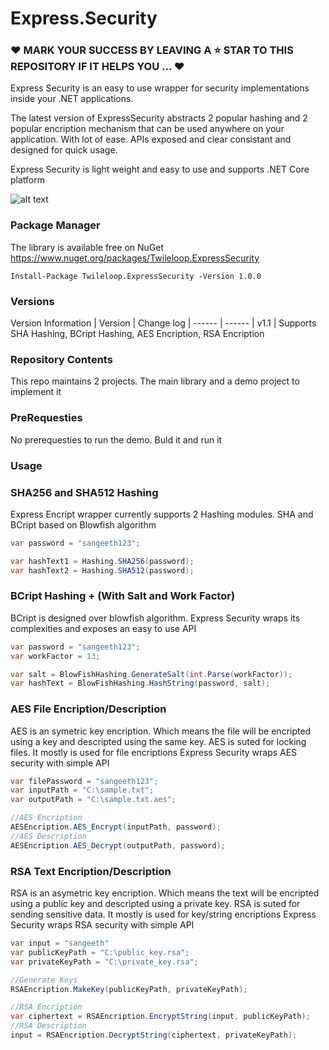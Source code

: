# Express.Security

### ❤️ MARK YOUR SUCCESS BY LEAVING A ⭐ STAR TO THIS REPOSITORY IF IT HELPS YOU ... ❤️

Express Security is an easy to use wrapper for security implementations inside your .NET applications.

The latest version of ExpressSecurity abstracts 2 popular hashing and 2 popular encription mechanism that can be used anywhere on your application. With lot of ease. APIs exposed and clear consistant and designed for quick usage.

Express Security is light weight and easy to use and supports .NET Core platform

![alt text](https://d585tldpucybw.cloudfront.net/sfimages/default-source/productsimages/justmock/justmock__net_770.png?sfvrsn=b4522579_1)

### Package Manager
The library is available free on NuGet
https://www.nuget.org/packages/Twileloop.ExpressSecurity

```nuget
Install-Package Twileloop.ExpressSecurity -Version 1.0.0
```

### Versions
Version Information
| Version | Change log
| ------ | ------
| v1.1 | Supports SHA Hashing, BCript Hashing, AES Encription, RSA Encription

### Repository Contents
This repo maintains 2 projects. The main library and a demo project to implement it

### PreRequesties
No prerequesties to run the demo. Buld it and run it


### Usage
### SHA256 and SHA512 Hashing
Express Encript wrapper currently supports 2 Hashing modules. SHA and BCript based on Blowfish algorithm
```csharp
var password = "sangeeth123";

var hashText1 = Hashing.SHA256(password);
var hashText2 = Hashing.SHA512(password);
```
### BCript Hashing + (With Salt and Work Factor)
BCript is designed over blowfish algorithm. Express Security wraps its complexities and exposes an easy to use API
```csharp
var password = "sangeeth123";
var workFactor = 13;

var salt = BlowFishHashing.GenerateSalt(int.Parse(workFactor));
var hashText = BlowFishHashing.HashString(password, salt);
```
### AES File Encription/Description
AES is an symetric key encription. Which means the file will be encripted using a key and descripted using the same key. AES is suted for locking files. It mostly is used for file encriptions
Express Security wraps AES security with simple API
```csharp
var filePassword = "sangeeth123";
var inputPath = "C:\sample.txt";
var outputPath = "C:\sample.txt.aes";

//AES Encription
AESEncription.AES_Encrypt(inputPath, password);
//AES Description
AESEncription.AES_Decrypt(outputPath, password);
```
### RSA Text Encription/Description
RSA is an asymetric key encription. Which means the text will be encripted using a public key and descripted using a private key. RSA is suted for sending sensitive data. It mostly is used for key/string encriptions
Express Security wraps RSA security with simple API
```csharp
var input = "sangeeth"
var publicKeyPath = "C:\public_key.rsa";
var privateKeyPath = "C:\private_key.rsa";

//Generate Keys
RSAEncription.MakeKey(publicKeyPath, privateKeyPath);

//RSA Encription
var ciphertext = RSAEncription.EncryptString(input, publicKeyPath);
//RSA Description
input = RSAEncription.DecryptString(ciphertext, privateKeyPath);
```
